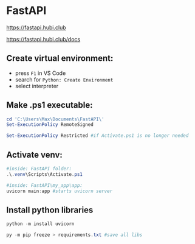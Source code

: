 # FastAPI

https://fastapi.hubi.club

https://fastapi.hubi.club/docs

## Create virtual environment:
- press `F1` in VS Code
- search for `Python: Create Environment`
- select interpreter

## Make .ps1 executable:
```powershell
cd 'C:\Users\Max\Documents\FastAPI\'
Set-ExecutionPolicy RemoteSigned

Set-ExecutionPolicy Restricted #if Activate.ps1 is no longer needed
```

## Activate venv:
```powershell
#inside: FastAPI folder:
.\.venv\Scripts\Activate.ps1

#inside: FastAPI\my_app\app:
uvicorn main:app #starts uvicorn server
```

## Install python libraries
```powershell
python -m install uvicorn

py -m pip freeze > requirements.txt #save all libs
```